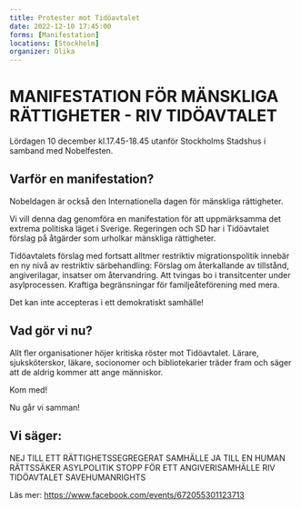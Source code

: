 ```yaml
---
title: Protester mot Tidöavtalet
date: 2022-12-10 17:45:00
forms: [Manifestation]
locations: [Stockholm]
organizer: Olika 
---
```


# MANIFESTATION FÖR MÄNSKLIGA RÄTTIGHETER - RIV TIDÖAVTALET

Lördagen 10 december kl.17.45-18.45 utanför Stockholms Stadshus i samband med Nobelfesten.

## Varför en manifestation?
Nobeldagen är också den Internationella dagen för mänskliga rättigheter.

Vi vill denna dag genomföra en manifestation för att uppmärksamma det extrema politiska läget i Sverige.
Regeringen och SD har i Tidöavtalet förslag på åtgärder som urholkar mänskliga rättigheter.

Tidöavtalets förslag med fortsatt alltmer restriktiv migrationspolitik innebär en ny nivå av restriktiv särbehandling:
Förslag om återkallande av tillstånd, angiverilagar, insatser om återvandring. Att tvingas bo i transitcenter under asylprocessen. Kraftiga begränsningar för familjeåteförening med mera.

Det kan inte accepteras i ett demokratiskt samhälle!

## Vad gör vi nu?
Allt fler organisationer höjer kritiska röster mot Tidöavtalet. Lärare, sjuksköterskor, läkare, socionomer och bibliotekarier träder fram och säger att de aldrig kommer att ange människor.

Kom med!

Nu går vi samman!

## Vi säger:
NEJ TILL ETT RÄTTIGHETSSEGREGERAT SAMHÄLLE
JA TILL EN HUMAN RÄTTSSÄKER ASYLPOLITIK
STOPP FÖR ETT ANGIVERISAMHÄLLE
RIV TIDÖAVTALET
SAVEHUMANRIGHTS 

Läs mer: https://www.facebook.com/events/672055301123713